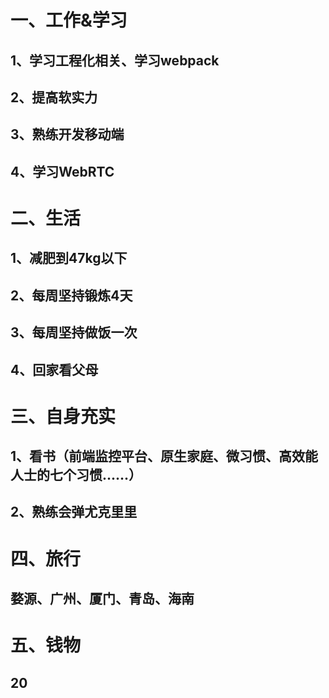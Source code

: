 一、工作&学习
====
1、学习工程化相关、学习webpack
----
2、提高软实力
----
3、熟练开发移动端
----
4、学习WebRTC
----
二、生活
====
1、减肥到47kg以下
----
2、每周坚持锻炼4天
----
3、每周坚持做饭一次
----
4、回家看父母
----
三、自身充实
====
1、看书（前端监控平台、原生家庭、微习惯、高效能人士的七个习惯......）
----
2、熟练会弹尤克里里
----
四、旅行
====
婺源、广州、厦门、青岛、海南
----
五、钱物
====
20
----


  
